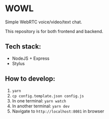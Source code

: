 # WOWL

Simple WebRTC voice/video/text chat. 

This repository is for both frontend and backend.

## Tech stack:
* NodeJS + Express
* Stylus

## How to develop:
1. `yarn`
2. `cp config.template.json config.js`
3. In one terminal: `yarn watch`
4. In another terminal: `yarn dev`
5. Navigate to `http://localhost:8081` in browser
